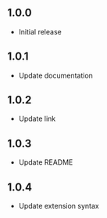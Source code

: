 ## 1.0.0
* Initial release

## 1.0.1
* Update documentation

## 1.0.2
* Update link

## 1.0.3
* Update README

## 1.0.4
* Update extension syntax